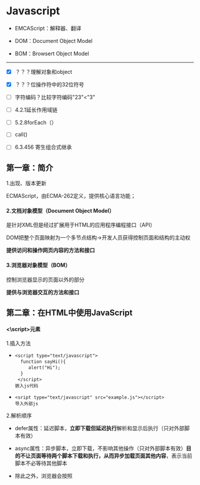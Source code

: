 # Javascript

- EMCAScript：解释器、翻译


- DOM：Document Object Model


- BOM：Browsert Object Model
----

- [x] ？？？理解对象和object


- [x] ？？？位操作符中的32位符号
- [ ] 字符编码？比较字符编码"23"<"3"
- [ ] 4.2.1延长作用域链
- [ ] 5.2.8forEach（）
- [ ] call()
- [ ] 6.3.456 寄生组合式继承

## 第一章：简介

1.出现、版本更新

ECMAScript，由ECMA-262定义，提供核心语言功能；

#### 2.文档对象模型（Document Object Model）
是针对XML但是经过扩展用于HTML的应用程序编程接口（API）

DOM把整个页面映射为一个多节点结构→开发人员获得控制页面和结构的主动权

**提供访问和操作网页内容的方法和接口**

#### 3.浏览器对象模型（BOM）
控制浏览器显示的页面以外的部分

**提供与浏览器交互的方法和接口**

## 第二章：在HTML中使用JavaScript

#### <\script>元素

1.插入方法

- ```
  <script type="text/javascript">
    function sayHi(){
       alert("Hi");
    }
   </script>
  嵌入js代码
  ```


- ```
  <sript type="text/javascript" src="example.js"></script>
  导入外部js
  ```

2.解析顺序

- defer属性：延迟脚本，**立即下载但延迟执行**解析和显示后执行（只对外部脚本有效）


- async属性：异步脚本，立即下载，不影响其他操作（只对外部脚本有效）**目的不让页面等待两个脚本下载和执行，从而异步加载页面其他内容**，表示当前脚本不必等待其他脚本
- 除此之外，浏览器会按照<script>*在页面的先后顺序依次解析*

3.标签的位置

多放在body元素中页面内容的后面

4.在XHTM中的用法

*CData*片段包含JavaScript代码，表示区域内不解析

```
<script>//<![CDATA[
    function{...}
        //]]>
</script>
//注释是为了不兼容XHTML的浏览器
```

## 第三章：基本概念

#### 1.语法

1.1区分大小写

1.2标识符：指变量、函数、属性的名字，或者函数的参数

- 第一个字母必须是一个字母、下划线_、或者一个$
- 其他字符除以上三者还可以是数字
- 惯例驼峰大小写格式、第一个字母小写，剩下每个单词首字母大写

1.3注释

//单行注释

/*多行

注释*/

1.4严格模式

在顶部添加代码“use strict”告诉引擎切换到严格模式

1.5语句    ①分号句尾②使用代码块{}

#### 2.关键字和保留字

不能作为标识符

#### 3.变量

3.1ECMAScript的变量是松散型的，就是可以用来保存任何类型的数据；换句话说，每个变量仅仅是一个用于保留值得占位符而已

3.2

var message；//未初始化变量，值为undefined

var message=“hi";//初始化变量，赋值

3.3**使用var操作符定义的变量将成为定义该变量作用域的局部变量，函数退出即销毁**

省略var，即为全局变量，不推荐使用

```
fuancion text{
    message="hi";//全局变量
}
text();//调用函数
alert(message);//hi
```

3.4可以使用一条语句定义多个变量

#### 4.数据类型

①五种基本数据类型（简单数据类型）

- Undefined→undefined

- Null→object

- Boolean→

- Number

- String

②一种复杂数据类型

- Object:一组无序的名值对组成

③不支持任何创建的自定义类型，所以值都是上述六种之一

##### 4.1 typeof操作符

**检测给定变量的数据类型**

###### 可能返回的字符串

- undefined

- boolean

- string

- numble

- object:这个值是对象（*?*）或者null

- function：函数


typeof是一个*操作符*而不是函数，所以可以alert（typeof(message));//string;圆括号可以用但是却不是必须的

function函数在ECMAScript中是**对象**，不是数据类型

通过typeof操作符来区分函数和其他对象

##### 4.2 Undefined类型

- 使用var声明变量但是未对其加以初始化，默认取得undefined值
- var message=undefned,使用undefined显示初始化变量（没必要）
- 未声明的变量，typeof操作符同样返回undefined值

##### 4.3 Null类型

①从逻辑角来看，null值表示一个*空对象指针*，这也是typeof操作符检测null值会**返回“object”**的原因.

②如果定义的变量准备在将来用来保存对象，那么最好初始化为null，而不是其他；

③实际上，undefined是派生自null值的，所以他们的相等性测试返回true；

④尽管二者有这样的关系，但是用法却完全不同。初始化undefined没必要，初始化null却是有必要的；这可以提现null作为空对象指针惯例，也进一步*区分*null和undefined。

##### 4.4 Bollean类型

- 只有两个字面值true和false；区分大小写，只有小写才是布尔值，不然只是标识符；
- 虽然字面值只有两个，但是ECMAScript中所有类型的值都有与这两个Boolean值等价的值

| 数据类型      | 转换为true的值           | 转换为false的值 |
| --------- | ------------------- | ---------- |
| Boolean   | true                | false      |
| String    | 任何非空字符串             | “”（空字符串）   |
| Number    | 任何非零数字值（包括无穷大)      | 0和NAN      |
| Object    | 任何对象                | null       |
| Undefined | n/a(not applicable) | undefined  |

##### 4.5 Numble类型：

表示整数和浮点数值

（一）数值字面量格式

①最基本的数据字面量格式：十进制整数

②八进制：第一位是0,然后八进制数字序列（0-7）

③十六进制：第一位是0x，然后（0-9及A-F）

如果字面值中的数值超出范围，则前导0被忽略，按照十进制解析

（二）浮点数值

由于浮点数值需要的内存空间是保存整数值得两倍，所以如果能转换为整数的数值将转换为整数保存

科学计数法e表示法

浮点数值的最高精度为17位，但是进行算数计数时精度远不如整数

例如0.1+0.2=0.300000000000004，舍入误差

因此*永远不要测试某个特定的浮点数值*

（三）数值范围

MAX_VALUE 属性是 JavaScript 中可表示的最大的数。它的近似值为 1.7976931348623157 x 10308

MIN_VALUE 属性是 JavaScript 中可表示的最小的数（接近 0 ，但不是负数）。它的近似值为 5 x 10-324

如果得到一个超出JavaScript数值范围的值，则被转换成Infinity

负数则被转换成-Infinity(负无穷)

**Infinity不能参与计算**

可以使用*isFinite（）函数*   确定数值是不是有穷的，如果是，返回true

```javascript
var result=Number.MAX_VALUE+1;

alert(isFinite(result));//false
```

在执行极小或者极大数值的计算时，要检测监控这些值

（四）NaN

Not a Numble非数值，是一个特殊的数值；这样ECMAScript就不会抛出错误，不会影响其他代码的执行；

- 任何涉及NaN的操作都会返回NaN；
- NaN与任何值都不相等，包括NaN本身；
- 0除以0返回NaN，整数除以NaN返回Infinity，负数除以0返回-Infinity

*isNaN（）函数*    确定参数是否“不是数值”，函数接受一个数值会尝试转换成数值，如果不能转换成数值，函数返回true

```javascript
alert(NaN == NaN);       //false
alert(isNaN(NaN));       //true
alert(isNaN(10));        //false – 10 is a number
alert(isNaN("10"));      //false – can be converted to number 10
alert(isNaN("blue"));    //true – cannot be converted to a number
alert(isNaN(true));      //false – can be converted to number 1
```

（五）数值转换

- Number（）：用于*任何数据*类型

  ```javascript
   var num1 = Number("Hello world!");  //NaN
   var num2 = Number("");              //0
   var num3 = Number("000011");        //11
   var num4 = Number(true);            //1
   var num5 = Number(null);            //0
   var num6 = Number(undefined);       //NaN
   var num7 = Number(0xA);             //10
  ```

- parseInt（）：专门用于把*字符串*转换成数值

  由于Number（）函数在转换字符串时比较复杂和不够合理，因此在处理整数时更常用parseInt（）函数；

  忽略前面的空格，找到第一个**非空格字符**

```javascript
  var num1 = parseInt("1234blue"); //1234
  var num2 = parseInt("");        //NaN
  var num3 = parseInt("0xA");     //10 - hexadecimal
  var num4 = parseInt(22.5);      //22 -小数点不是有效的                                     数字字符
  var num5 = parseInt("070");     //70 - decimal
  var num6 = parseInt("0xf");    //15 – hexadecimal
  var num7 = parseInt("blue123"); //NaN
```

ECMAScript3认为“070”是56（八进制），而ECMAScript5以后被认为是十进制，所以parseInt（）函数以不具备解析八进制的能力了

为解决这个问题，可以为函数提供第二个参数：转换时使用的基数

```javascript
 var num1 = parseInt("AF", 16);        //175
 var num2 = parseInt("AF");            //NaN
 如果指定了16作为基数，则可以不带"0x"
 var num3 = parseInt("10", 10);        //10 – parsed                                          as decimal
 var num4 = parseInt("10", 2);         //2 – parsed                                            as binary
```

不指定基数意味着让函数决定如何解析输入的字符，因此为了避免错误解析，我们建议**无论什么情况下都明确指定基数**

- parseFloat（）：专门用于把*字符串*转换成数值，有小数

*区别*：

①第一个小数点有效；

②始终会忽略前导的0；

③只解析十进制，十六进制始终被转换成0；

```
var num1 = parseFloat("1234blue");   //1234 - integer
var num2 = parseFloat("0xA");         //0
var num4 = parseFloat("22.34.5");     //22.34
var num5 = parseFloat("0908.5");      //908.5
var num6 = parseFloat("3.125e7");     //31250000
var num7 = parseFloat(1.000);        //1
```

#####4.6 String类型 

用于表示由0个或者多个16位Unicode字符组成的字符序列，及*字符串*。　　

【Unicode编码：一个英文等于两个字节，一个中文（含繁体）等于两个字节。16位指的是：字符串每个字符所占用的空间为16bits 比特(2 bytes字节)】

双引号和单引号的字符写法在ECMAScript中完全相同

（一）字符字面量

String数据类型包含一些特殊的字符字面量，也叫专业序列；

| 字面量   | 含义                                     |
| ----- | -------------------------------------- |
| \n    | 换行                                     |
| \t    | 制表                                     |
| \b    | 空格                                     |
| \r    | 回车                                     |
| \f    | 进纸                                     |
| \\    | 斜杠                                     |
| \'    | 单引号                                    |
| \"    | 双引号                                    |
| \xnn  | 以十六进制代码nn表示一个字符（n为0-F）。\x41表示“A”       |
| \unnn | 以十六进制代码nnnn表示一个字符（n为0-F）。\u03as表示希腊字符∑ |

```
alert(text.length);//获得字符串长度
其中\u03as六个字符长的转义序列表示一个字符
```

*alert（text.length）*

（二）字符串的特点

字符串时不可变的，一旦创建后想要改变某个变量保存的字符串，首先要销毁原来的字符串，然后再用另一个新值填充

```
var lang = "JAVA";
lang =lang+"Script";//过程在后台发生并拼接
```

（三）转换为字符串

- toString()函数

  返回相应值得字符串表现。但是null和undefined没有这个方法

  通过指定基数，改变输出的值num.toString(8)八进制。

- String()转型函数

  ①有toString（）方法则调用；②值为null则返回"null";

  ③值为undefined则返回"undefined"。



##### 4.7 Object类型

ECMAScript中的对象其实就是 **一组数据和功能的集合**。

ECMAScript中的对象是可变的键控集合（即一组数据和功能的集合）

对象可以通过执行new操作符后跟要创建的对象类型的名称来创建；

创建自定义对象，并为其添加属性和方法

```javascript
var o = new Object();
```
*关键要理解一个重要思想*

在ECMAScript中，Object类型是它所有实例的基础！

Object的每个实例都具有下列的属性和方法？？？？？？



ECMA-262中的对象和行为不一定适用于JavaScript中的其他对象。浏览器环境对象，比如BOM和DOM中的对象，都属于宿主对象。

#### 5.操作符

用于操作数据，包括算术操作符、位操作符、关系操作符、相等操作符。

##### 5.1 一元操作符

（一）递增很递减操作符

- 前置型

  执行前置型递减和递增操作时，变量的值都是在语句被求值之*前*改变的

  *先递减再进行计算*

  ```javascript
   var age = 29;
   var anotherAge = --age + 2;      
   alert(age);         //outputs 28
   alert(anotherAge);  //outputs 30
  ```


- 后置型

  被求值之*后*才执行

  即*先完成计算再递减*（**则计算时使用的值没有经过递减**）

```javascript
var num1 = 2;
        var num2 = 20;
        var num3 = --num1 + num2;    //equals 21
        var num4 = num1 + num2;      //equals 21
```

```javascript
 var num1 = 2;
        var num2 = 20;
        var num3 = num1-- + num2;    //equals 22
        var num4 = num1 + num2;      //equals 21
```

- 规则

```javascript
var s1 = "2";
    var s2 = "z";
    var b = false;
    var f = 1.1;
    var o = { 
        valueOf: function() {
            return -1;
        }
    };
     s1++;   //value becomes numeric 3
     s2++;   //value becomes NaN
     b++;    //value becomes numeric 1
     f--;    //value becomes 0.10000000000000009
     o--;    //value becomes numeric –2  

          
```
（二）一元加和减操作符

- 再对非数值应用一元加操作符时，该操作符会像Number（）转型函数一样对这个值进行转换；

- 一元减操作符：用于表示负数；与加操作符相同规则，然后加负号；

```javascript
   var s1 = "01";
          var s2 = "1.1";
          var s3 = "z";
          var b = false;
          var f = 1.1;
          var o = { 
              valueOf: function() {
                  return -1;
              }
          };
          
          s1 = -s1;   //value becomes numeric -1
          s2 = -s2;   //value becomes numeric -1.1
          s3 = -s3;   //value becomes NaN
          b = -b;     //value becomes numeric 0
          f = -f;     //change to –1.1
          o = -o;     //value becomes numeric 1
```

##### 5.2 位操作符

位于最基本的层次上，因此速度更快；

ECMAScript中所有数都以IEEE-754 64位存储→转换成32位→**执行操作**→转换成64位；整个过程就像只存在32位一样；

以二进制码存储；对于有符号的整数，32位中的前31位用于表示整数的值，第32位用于表示负号：**0→正数；1→负数；**

负数以二进制码存储的步骤①数值的绝对二进制编码②二进制反码③得到的二进制反码加1

但是ECMAScript输出时直接是负数绝对值的二进制编码前面加一个负号

转换过程中导致NaN和Infinity值应用位操作符时，都会被当成0来处理

| 操作符       | 表示方法 |         返回值          |
| :-------- | :--: | :------------------: |
| 按位非（NOT）  |  ~   | 返回数值的反码(本质：操作符负值减1)  |
| 按位与（AND）  |  &   |   相同位置上的两个数都是1时返回1   |
| 按位或（OR）   |  \|  | 有一位是1时返回1；两位都是0时返回0  |
| 按位异或（XOR） |  ^   |     *只*有一位是1返回1；     |
| 左移        |  <<  | 向左移动指定位数，以0填充，不影响符号位 |
| 有符号的右移    |  >>  |        不影响符号位        |
| 无符号的右移    | >>>  |      所有32位都向右移动      |

正数有无符号右移结果相等，而负数无符号右移会结果非常大。

##### 5.3 布尔操作符

可以应用于任何类型的操作数

| 操作符  | 表示方法 |        返回值         |
| ---- | :--: | :----------------: |
| 逻辑非  |  !   | 与Boolean（）转型函数结果相反 |
| 逻辑与  |  &&  |    同为true则为true    |
| 逻辑或  | \|\| |   一个为true则为true    |

- 逻辑非使用两个则会模拟Boolean（）转型函数；

- 逻辑与和逻辑或都属于短路操作，第一个函数能决定结果就不对第二个 求值；

- 逻辑非返回值都为true或者false

  逻辑与和逻辑或返回值不一定为布尔值；可以为

  ​     *对象、null、undefined、NaN*

##### 5.4 乘性操作符

操作符为非数值的情况下会自动进行Number()转型函数转为数值。

| 操作符  | 表示方法 |   返回值    |
| ---- | ---- | :------: |
| 乘法   | *    |    乘积    |
|      | /    | 第一个除以第二个 |
|      | %    |    余数    |

返回值可以是：Infinity、-Infinity、NaN、常规数值

undefined结果NaN

##### 5.5 加性操作符

- 加法
- 减法

*转换规则*：

①Infinity+-Infinity，结果Infinity

​                    -0+0，结果+0；-0-0，结果+0；

②如果一个是字符串，另一个不是字符串也要是字符串！

```javascript
var num1 = 5;
var num2 = 10;
var message = "The sum of 5 and 10 is " + num1 + num2;
alert(message);    //"The sum of 5 and 10 is 510"
```

**每个加法独立执行**

③操作符为非数值的情况下会自动进行Number()转型函数转为数值。

```javascript
 var result1 = 5 + 5;      //10
 var result2 = 5 + "5";    //"55"
 var result3 = NaN - 1;    //NaN
 var result4 = 5 - "" ;    //5.因为""被转换成0
 var result5 = 5 - null ;  //5.因为null被转换成0
 var result6 = 5 - "2" ;   //3,因为"2"被转换成2
```

##### 5.6关系操作符

| <    | >    | <=   | >=   |
| ---- | ---- | ---- | ---- |
| 小于   | 大于   | 小于等于 | 大于等于 |

操作符为非数值的情况下会自动进行数据转换或完成一些奇怪的操作

- 都是数值，则进行比较；

- 都是字符串，则比较对应的字符编码；*？？？*

- 一个是数值，则另一个转成数值；

- 一个是对象，则调用valueOf（）方法，进行比较，如果没有，则调用toString（）方法，得到的结果进行比较；

- 如果一个是布尔值，则转换成数值进行比较；

返回值为布尔值。

任何数值与NaN进行比较，结果都是false；

```javascript
var result1 = NaN < 3;//false
var result2 = NaN >= 3;//false
```

##### 5.7相等操作符

两组操作符

- 相等和不相等：先转换再比较

- 全等和不全等：仅比较不转换

（一）相等和不相等（==）和（!=）

比较前进行 *强制转换*

规则：

- 如果有一个是布尔值，则先转换成0或者1；

- 把字符串转换为数值；

- null和undefined是相等的；

- 比较相等性之前不能把null和undefined转换为其他值；

- 如果有一个值是NaN,则相等操作符返回false，不相等操作符返回true；即使两个操作符都是NaN，相等操作符也返回false，因为NaN不等于NaN；

- 如果两个操作符都是对象，则比较是不是同一个对象。

```javascript
var num1 = "123" ;
var num2 = "你好" ;
alert( num1 == 123) ;       //true
alert( num2 = num1 + 2) ;   //"1232"   虽然把字符串转换成数值计算，但是没有真正改变字符串类型，依然是字符串；
```
（二）全等和不全等

区别：**不转换**

===全等：两个操作符未经转换就相等返回true；

!==不全等：两个操作符未经转换就不相等；

```
var result1 = ("55" == 55);    //true – equal because of conversion
var result2 = ("55" === 55);   //false – not equal because different data types
```

**null == undefined会返回true ，因为他们是类似的值；但null === undefined 返回false，因为它们是不同类型的值**

#####5.8 条件操作符

```
var max = (num1 > num2)?num1:num2
```

问号前的结果返回为true，则将第一个num1赋值给max→max中将保存一个最大的值；

条件？语句1：语句2

if...else...的简写

##### 5.9 赋值操作符

等于号(=)表示，就是把右侧的值赋值给左侧的变量；

如果在等号前面加上算数操作符（以及个别其他操作符），就可以完成复合操作符；

```javascript
var num = 10;
num = num + 10;
```

第二行用一个复合操作符代替：（理解为在原值上加的数是10）

```javascript
var num = 10;
num + = 10;
```

简化赋值操作，并不会带来性能上的提升

##### 5.10 逗号操作符

在一条语句中执行多个操作

- 声明多个变量

```
  var num1=1,num2=2,num3=3;
```

- 用于赋值，不常见

```
  var num = (5,6,2,0);//num的值为0
```

#### 6.语句

ECMA-262规定了一组语句（流控制语句），从本质看，语句定义了ECMAScript中的主要语法，语句通常使用一个或者多个关键词来完成任务。

##### 6.1 if语句

if(condition)statament1 else statement2

##### 6.2 do-while语句

后测试循环语句：循环体内的代码至少被执行一次

```
do{
statement
}while(expression)；
```

##### 6.3 while语句

前测试循环语句

```
var i=0;
while(i<10){
            i+=2;
}
```

##### 6.4 for语句

前测试循环语句

```
var num = 10; 
        for (var i=1; i < num; i++) {   
        alert(i); 
```

使用while循环做不到的，使用for循环同样做不到

for循环只是把循环有关的代码集中在一个位置

在循环内部定义的变量，在外部也可以访问到

```
for（；；）{           //将初始化表达式、控制表达式、循环后表达式都省略，则无限循环
dosomething
}
```

##### 6.5 for-in语句？？？

精准的迭代语句，用来枚举对象的属性

```javascript
 for (var propName in window) {
             document.write(propName);
             document.write("<br />");
        }
```

##### 6.6 label语句？？？？

在代码中添加标签，以便将来使用

```
label：statement
```

##### 6.7 break和continue语句

在循环中精确地控制代码的执行

```javascript
var num = 0;      
        for (var i=1; i < 10; i++) {
            if (i % 5 == 0) {
                break;
            }
            num++;
        }
        alert(num);    //4
```

变量num从0开始，用于记录循环的次数

i=5时，循环执行了4次，break语句会立即退出循环，在num自增之前就退出，所以num=4；

```javascript
var num = 0;    
        outermost:
        for (var i=0; i < 10; i++) {
             for (var j=0; j < 10; j++) {
                if (i == 5 && j == 5) {
                    break outermost;
                }
                num++;
            }
        }   
        alert(num);    //55
```

break语句退出内部循环，也退出外部循环

**break和continue语句都可以与label语句联合使用，从而返回代码中特定的位置；多发生在循环嵌套的情况下；**

outermost标签标示外部的for循环；要返回到的标签

```javascript
var num = 0;    
        outermost:
        for (var i=0; i < 10; i++) {
             for (var j=0; j < 10; j++) {
                if (i == 5 && j == 5) {
                    continue outermost;
                }
                num++;
            }
        }   
        alert(num);    //95
```

continue语句退出内部循环，执行外部循环

##### 6.8 with语句//大型应用程序，不建议使用

将代码的作用域设置到一个特定对象中

目的：简化多次编写同一个对象的工作

```javascript
with(location){
            var qs = search.substring(1);
            var hostName = hostname;    
            var url = href;
        }
```

相当于

```javascript
var qs = location.search.substring(1);
var hostName = location.hostname;    
var url =location. href;
```

使用with语句关联了location对象

##### 6.9 switch语句 

流控制语句

switch语句中的每一种情形case的含义：如果表达式等于这个值value，则执行后面的语句statement；

break语句会导致代码执行流跳出switch语句，避免同时执行多个case;

如果要省略break，表示，混合几种情形，最好添加注释

```javascript
 var i = 25;   
        switch (i) {
            case 25: 
                /* falls through */
            case 35: 
                alert("25 or 35");
                break;
            case 45: 
                alert("45");
                break;
            default: 
                alert("Other");
        }
```

case的值不一定是常量，可以是变量，甚至是表达式

#### 7.函数

```javascript
function functionName（arg0,arg1.arg2,.......argN){
      statements
}
```

```javascript
function sayHi(name, message) {
       alert("Hello " + name + ", " + message);
 }
sayHi("Nicholas", "how are you today?");
```

- 声明函数


- 调用函数
- 圆括号内是参数，多个之间用逗号隔开

**reture语句实现返回值;**

```javascript
function diff(num1, num2) {
            if (num1 < num2) {
                return num2 - num1;
            } else {
                return num1 - num2;
            }
        }
        var result = diff(7, 10);
        alert(result);
```

执行完return语句后会立即停止并退出，return后的任何代码永远不会被执行；

当return不带有任何返回值时，函数停止执行后将返回undefined；一般用在需要提前停止函数执行而又不需要返回值的情况下。

**要么让函数始终都有返回值，要么永远不要返回值，以免给调试代码带来不便**

##### 7.1 理解参数

ECMAScript中的参数在内部是用一个数组来表示的；

这个数组可以不包含元素，也可以包含多个元素

- 命名的参数不是必须的
- 在函数体内可以通过*arguments对象*来访问这个参数，从而获得传递给函数的每一个参数；arguments[0]→第一个元素，arguments[1]→第二个元素；
- length属性确定传递进来多少个参数


```javascript
function doAdd() {
            if(arguments.length == 1) {
                alert(arguments[0] + 10);
            } else if (arguments.length == 2) {
                alert(arguments[0] + arguments[1]);
            }
        }
        
        doAdd(10);        //20
        doAdd(30, 20);    //50
```

##### 7.2 没有重载

两个名字相同的函数，后定义的函数覆盖新定义的函数

##第四章：变量、作用域和内存问题

ECMAScript变量可能包含两种不同数据类型的值：基本类型值和引用类型值

- 基本类型值:源自五种基本数据类型
  保存在变量中的实际的值
- 引用类型值
  保存在内存中的对象
  可以为其添加、改变、删除属性和方法
- 复制变量值：复制后是独立的还是引用了同一个对象
- 传递参数
- *二者的不同*

##### 检测类型

typeof：基本数据类型还是object对象

instanceof操作符:什么类型的对象！！！

alert（person instanceof Object）；//变量person是Object吗？

##### 执行环境和作用域

```javascript
var color = "blue"; 
function changeColor(){
    var anotherColor = "red";     
    function swapColors(){
        var tempColor = color;
        var tempColor = anotherColor;
        color = anotherColor;
        alert("Color is now " + tempColor);    //color, anotherColor, and tempColor可以访问到
    }
alert("Color is now " +color);
    //color and anotherColor可以访问到，tempColor不可以
    swapColors();
} alert("123"); changeColor();
//这里只能访问color
//顺序123→blue→red
```

![作用域链](context.png)

*内部环境可以通过作用域链访问所有的外部环境，但是外部环境不能方位内部环境中的任何变量和函数*

##### 延长作用域链

？？？？？

- try-catch语句的catch

- with语句

#####没有块级作用域
- if语句中的声明变量会将变量添加到当前的执行环境中，而不是if语句后销毁
- for语句创建的变量也是依旧存在在循环外部的执行环境中
- 使用var声明的变量自动被添加到最接近的环境中。函数内部：函数的局部环境；with语句：函数环境；没有var声明：全局环境
- 向上逐级查询给定名字匹配的标识符
#####垃圾收集机制
- 找出那些不再使用的变量，然后释放其占用的内存
- 时间间隔
- 标记清除：加上标记然后回收
- 性能问题：确保占用最少的内存让页面获得最好的性能
- 为执行中的代码只保存必要的数据
  *解除引用*:一旦数据不再有用，将其值设置为null来释放引用
##第五章：引用类型

引用类型是一种数据结构，用于将数据和功能组织在一起
有时也被称为对象定义，因为它们描述的视一类对象所具有的属性和方法

#### 5.1 object类型

创建：

- 使用new操作符后跟Object构造函数

  ```javascript
  var person = new Object();
          person.name = "Nicholas";
          person.age = 29;
  ```

- 对象字面量语法*倾向*

  ```javascript
  var person = {
              name : "Nicholas",
              age : 29
          };
  ```

**用逗号来分隔不同的属性；最后一个属性后不加逗号！**

访问属性：

- 点表示法：推荐

- 方括号表示法：用变量来访问属性

  ```javascript
  var propertyName=“name”；
  alert(person[propertyName]);
  ```

#### 5.2 Array类型

##### 创建数组：

- 使用Array构造函数

  var colors=new Array（）；

  var colors=new Array（20）；----创建包含20项的数组

  var colors=Array（"red","green","black"）；----可以省略new

- 数组字面量法

  var colors=["red","green","black"]----创建包含三个字符串的数组

  var colors=[]----创建空数组

  *注意*：最后一项不加逗号

##### 读取和设置数组：

- 使用方括号并提供基于0 的索引值

  var colors=["red","green","black"]；

  alert(colors[0]);----显示第一项

  colors[2]="black";----修改第三项

  colors[3]="brown";----新增第四项

- 数组的length属性可以获得数组的项数，**并且从末尾移除或者添加新项；**

  var colors=["red","green","black"]；

  alert(colors.length);------3

  colors.length=2;--------数组由三项变为两项，"black"被移除

  alert(colors.[2]);-----------undefined

  *添加新项*

```javascript
var colors = ["red", "blue", "green"];    //creates an array with three strings
colors[colors.length] = "black";          //add a color
colors[colors.length] = "brown";          //add another color
现在的数组alert(colors)；
结果为red,blue,green,black,brown
```
**明白这个关系** ：索引和length

由于数组最后一项的索引始终是length-1，因此下一项的位置就是length。

color[99]="black";在位置99添加颜色

alert(colors.length);//100

中间的将返回undefined

##### 1.检测数组

确定对象是不是数组

- *instanceof*操作符-----------一个网页或者一个全局作用域而言

- *Array.isArray()*方法---------------不管在哪个全局执行环境中创建

  在部分未支持的浏览器中使用参考 22章

```javascript
if(value instanceof Array){
//对数组执行某些操作
}
if(Array.isArray(value){
//对数组执行某些操作
}
```

##### 2.转换方法

- *toLocaleString()*

- *toString()*-----------返回字符串

- *valueOf()*-----------返回还是数组
```javascript
var colors = ["red", "blue", "green"];    //create
alert(colors.toString());    //red,blue,gree
alert(colors.valueOf());     //red,blue,gree
alert(colors);               //red,blue,green
```
alert要接受字符串参数，会自动在后台调用 toString（）方法

以上三项默认以逗号分隔,

- *join()方法*

```javascript
var colors = ["red", "green", "blue"];
alert(colors.join(","));      //red,green,blue
alert(colors.join("||"));     //red||green||blue
```

##### 3.栈方法

让数组的行为类似其他数据结构的方法；可以限制插入和删除项的数据结构；LIFO**后进先出**

- *push()和pop()*方法:推入添加/末尾移除并返回移除项的值

```javascript
var colors = new Array();                      //create an array
var count = colors.push("red", "green");    //推入一项
 alert(count);  //2    
 count = colors.push("black"); //推入另一项
 alert(count);  //3      
var item = colors.pop();        //取得最后一项
 alert(colors.length);  //2
```

##### 4.队列方法

访问规则：FIFO**先进先出**

- *push()和shift()*方法:推入添加/第一项移除并返回

```javascript
var colors = new Array();           //create an array
var count = colors.push("red", "green"); //推入两项
alert(count);  //2
count = colors.push("black");  //推入另一项； //3
var item = colors.shift();   //取得第一项
alert(item);   //"red"
alert(colors.length);  //2
```

数组中各项顺序为：black、*red、green*

##### 5.重排序方法

- *reverse（）*-------反转数组顺序
- *sort（）*--------升序（根据字符串的结果，结果"10"位于"5"的前面）

**那怎么实现排序呢？**

sort()方法接收一个*比较函数*来作为*参数*，sort()本身对于返回值1，-1，0做出相应的动作让两数字调换位置；

下例是**sort()得到的参数为正数时才交换两个值的顺序，否则不交换**。

```javascript
 function compare(value1, value2) {
            if (value1 < value2) {
                return -1;
            } else if (value1 > value2) {
                return 1;
            } else {
                return 0;
            }
        }
        var values = [0, 1, 5, 10, 15];
        values.sort(compare);
        alert(values);    //0,1,5,10,15
```

以上例子实现了升序，要实现降序则交换return的-1和1即可

*compare()比较函数适用于大多数数据类型*；

对于数据类型或者valueof()方法会返回数值类型的，也可以用减法比较函数

```javascript
function compare(value1, value2) {
            if (value2 - value1) 
              }          
```

```javascript
var arr=[12,23,45,123,46];
arr.sort(function(num1,num2){
	return num1-num2
});
alert(arr);
```

##### 6.操作方法

- *concat()*:基于当前数组中的所有项创建一个新数组

  - 没有传递参数，则复制并返回副本
  - 传递的视一个或多个数组，则添加到结果数组中
  - 如果不是数组，就简单加到结果数组的末尾

- *slice()*：基于当前数组中的一个或多个项创建一个新数组

  参数：返回项的起始位置和结束位置——不包含结束位置的项
```javascript
var colors = ["red", "green", "blue", "yellow", "purple"];
          var colors2 = colors.slice(1);
          var colors3 = colors.slice(1,4);
          alert(colors2);   //green,blue,yellow,purple
          alert(colors3);   //green,blue,yellow
```

- *splice()*：像数组中部插入项
  - 删除：要删除第一项的位置、要删除的项数
  - 插入：起始位置、0、要插入的项数
  - 替换：起始位置、要删除的项数、要插入的项数

```javascript
var colors = ["red", "green", "blue"];
var removed = colors.splice(0,1); //删除第一项
        alert(colors);     //green,blue
        alert(removed);    //red - one item array   
        removed = colors.splice(1, 0, "yellow", "orange");  //从位置1插入两项
        alert(colors);     //green,yellow,orange,blue
        alert(removed);    //empty array

        removed = colors.splice(1, 1, "red", "purple");    //插入两项，替换一项，从位置1
        alert(colors);     //green,red,purple,orange,blue
        alert(removed);    //yellow -返回的数组只包含一项
```

*返回值为数组* 包含从原始数组中删除的项！！！如果没有项则返回空数组

- 三种方法总结

  - 相同点：三种方法都将返回一个数组

  - 不同点：

    contac()、slice()方法不影响原始数组，将返回新的根据方法创建的数组

    splice()方法将在原始数组上增减，返回的为改变的项，原始数组也成为了新的改变后的数组

##### 7.位置方法

- *indexOf()* ：从开头（位置0）向后查找

- *lastindexOf()*：从末尾开始向前查找

  参数：要查找的项和表示查找起点位置的索引（可选）

  返回值：查找项在数组的**位置**,没有找到返回-1

```javascript
var numbers = [1,2,3,4,5,4,3,2,1];
        
        alert(numbers.indexOf(4));        //3
        alert(numbers.lastIndexOf(4));    //5
        
        alert(numbers.indexOf(4, 4));     //5
        alert(numbers.lastIndexOf(4, 4)); //3       

        var person = { name: "Nicholas" };
        var people = [{ name: "Nicholas" }];
        var morePeople = [person];
        
        alert(people.indexOf(person));     //-1
        alert(morePeople.indexOf(person)); //0
```

##### 8.迭代方法
每个方法接收两个参数：要在每一项上运行的*函数*（接收3个参数：数组项的值，该项在数组中的位置，数组对象本身）和（可选的）*运行该函数的作用域对象*——影响this的值

5个迭代方法:
*every()*对数组中的每一项运行给定函数，如果该函数对每一项都返回true，则返回true ;
*some()*对数组中的每一项运行给定函数，如果该函数对任一项返回true，则返回true;

*filter()*对数组中的每一项运行给定函数，返回该函数会返回true的项组成的数组 ;
*forEach()*对数组中的每一项运行给定函数，这个方法没有返回值 ;
*map()*对数组中的每一项运行给定函数，返回每次函数调用的结果组成的数组 ;

**以上方法都不会修改数组中的包含值**

```javascript
var numbers = [1,2,3,4,5,4,3,2,1];        
var filterResult = numbers.filter(function(item, index, array){
      return (item > 2);
        });
alert(filterResult);   //[3,4,5,4,3]
```

——————filter()适合查询符合某些条件的所有数组项

```javascript
var numbers = [1,2,3,4,5,4,3,2,1];
var mapResult = numbers.map(function(item, index, array){
            return item * 2;
        });
 alert(mapResult);   //[2,4,6,8,10,8,6,4,2]
```

——————map()适合创建包含的项与另一个数组一一对应的数组

```javascript
var numbers = [1,2,3,4,5,4,3,2,1];
number.forEach(function(item,index,array){
  //执行某些操作
})
```

——————forEach()???对数组的每一项运行传入的函数，本质上与使用for循环迭代数组一样。没有返回值

##### 9. 并归方法

*reduce()方法* 和 *reduceRight()归并方法*
两个方法都会迭代数组的所有项并构建一个最终返回的值
reduce()归并方法 接受两个参数：
传入的函数和作为归并基础的初始值(可选）
要传入的函数接收四个函数，前一个值，当前值，索引项，数组对象

```javascript
var sum = arr.reduce(function(prev,cur,index,array){
          return prev + cur;
});
alert(sum);
//reduceRight()归并方法 和reduce()方法本质一样，区别就在于是从后向前开始边里
var sum2
=arr.reduceRight(function(pre,cur,index,array){
         return pre + cur;
});
alert(sum2);
```
#### 5.3 Date类型

##### 创建：

var now = new Date();

①不传递参数：自动获取当前日期和时间

②传入参数：表示该日期时间的毫米数

为了简化计算过程，有两种方法

- Date.parse()

  没有规定日期格式

```javascript
var now = new Date();
          alert(now);    
 var someDate = new Date(Date.parse("May 25, 2004"));
          alert(someDate);//Tue May 25 2004 00:00:00 GMT+0800 (中国标准时间)
var someDate = new Date("May 25, 2004");//与上等价代码
```

- Date.UTC()

  年份、*基于0*的月份。。。。。

```javascript
 //January 1, 2000 at midnight
var y2k = new Date(Date.UTC(2000, 0));
        alert(y2k.toUTCString());
//May 5, 2005 at 5:55:55 PM GMT
var allFives = new Date(Date.UTC(2005, 4, 5, 17, 55, 55));
        alert(allFives.toUTCString());
var allFives = new Date(2005, 4, 5, 17, 55, 55);//省略后则是基于本地时间而非GMT来创建
```

Date.now()方法：调用这个方法时的日期和时间的毫秒数，可用来分析代码工作

```javascript
var start=Date.now()
//do something
var stop=Date.now();
var result=stop-start;
```

##### 继承

重写方法

toLocaleString(),toString(),在不同浏览器返回格式大相径庭，一般仅用来调试代码

valueOf()不返回字符串，返回毫秒数，可用来比较日期值

```javascript
var date1 = new Date(2007, 0, 1);       
var date2 = new Date(2007, 1, 1);     
       
        alert(date1 < date2);  //true
        alert(date1 > date2);  //false
```

##### 日期格式化

toDateString(),toTimeString(),

toLocalDateString(),toLocalTimeString(),

toUTCString()

##### *日期/事件组件方法*

| 方法                                       | 描述                                |
| ---------------------------------------- | --------------------------------- |
| [Date()](http://www.w3school.com.cn/jsref/jsref_Date.asp) | 返回当日的日期和时间。                       |
| [getDate()](http://www.w3school.com.cn/jsref/jsref_getDate.asp) | 从 Date 对象返回一个月中的某一天 (1 ~ 31)。     |
| [getDay()](http://www.w3school.com.cn/jsref/jsref_getDay.asp) | 从 Date 对象返回一周中的某一天 (0 ~ 6)。       |
| [getMonth()](http://www.w3school.com.cn/jsref/jsref_getMonth.asp) | 从 Date 对象返回月份 (0 ~ 11)。           |
| [getFullYear()](http://www.w3school.com.cn/jsref/jsref_getFullYear.asp) | 从 Date 对象以四位数字返回年份。               |
| [getYear()](http://www.w3school.com.cn/jsref/jsref_getYear.asp) | 请使用 getFullYear() 方法代替。           |
| [getHours()](http://www.w3school.com.cn/jsref/jsref_getHours.asp) | 返回 Date 对象的小时 (0 ~ 23)。           |
| [getMinutes()](http://www.w3school.com.cn/jsref/jsref_getMinutes.asp) | 返回 Date 对象的分钟 (0 ~ 59)。           |
| [getSeconds()](http://www.w3school.com.cn/jsref/jsref_getSeconds.asp) | 返回 Date 对象的秒数 (0 ~ 59)。           |
| [getMilliseconds()](http://www.w3school.com.cn/jsref/jsref_getMilliseconds.asp) | 返回 Date 对象的毫秒(0 ~ 999)。           |
| [getTime()](http://www.w3school.com.cn/jsref/jsref_getTime.asp) | 返回 1970 年 1 月 1 日至今的毫秒数。          |
| [getTimezoneOffset()](http://www.w3school.com.cn/jsref/jsref_getTimezoneOffset.asp) | 返回本地时间与格林威治标准时间 (GMT) 的分钟差。       |
| [getUTCDate()](http://www.w3school.com.cn/jsref/jsref_getUTCDate.asp) | 根据世界时从 Date 对象返回月中的一天 (1 ~ 31)。   |
| [getUTCDay()](http://www.w3school.com.cn/jsref/jsref_getUTCDay.asp) | 根据世界时从 Date 对象返回周中的一天 (0 ~ 6)。    |
| [getUTCMonth()](http://www.w3school.com.cn/jsref/jsref_getUTCMonth.asp) | 根据世界时从 Date 对象返回月份 (0 ~ 11)。      |
| [getUTCFullYear()](http://www.w3school.com.cn/jsref/jsref_getUTCFullYear.asp) | 根据世界时从 Date 对象返回四位数的年份。           |
| [getUTCHours()](http://www.w3school.com.cn/jsref/jsref_getUTCHours.asp) | 根据世界时返回 Date 对象的小时 (0 ~ 23)。      |
| [getUTCMinutes()](http://www.w3school.com.cn/jsref/jsref_getUTCMinutes.asp) | 根据世界时返回 Date 对象的分钟 (0 ~ 59)。      |
| [getUTCSeconds()](http://www.w3school.com.cn/jsref/jsref_getUTCSeconds.asp) | 根据世界时返回 Date 对象的秒钟 (0 ~ 59)。      |
| [getUTCMilliseconds()](http://www.w3school.com.cn/jsref/jsref_getUTCMilliseconds.asp) | 根据世界时返回 Date 对象的毫秒(0 ~ 999)。      |
| [parse()](http://www.w3school.com.cn/jsref/jsref_parse.asp) | 返回1970年1月1日午夜到指定日期（字符串）的毫秒数。      |
| [setDate()](http://www.w3school.com.cn/jsref/jsref_setDate.asp) | 设置 Date 对象中月的某一天 (1 ~ 31)。        |
| [setMonth()](http://www.w3school.com.cn/jsref/jsref_setMonth.asp) | 设置 Date 对象中月份 (0 ~ 11)。           |
| [setFullYear()](http://www.w3school.com.cn/jsref/jsref_setFullYear.asp) | 设置 Date 对象中的年份（四位数字）。             |
| [setYear()](http://www.w3school.com.cn/jsref/jsref_setYear.asp) | 请使用 setFullYear() 方法代替。           |
| [setHours()](http://www.w3school.com.cn/jsref/jsref_setHours.asp) | 设置 Date 对象中的小时 (0 ~ 23)。          |
| [setMinutes()](http://www.w3school.com.cn/jsref/jsref_setMinutes.asp) | 设置 Date 对象中的分钟 (0 ~ 59)。          |
| [setSeconds()](http://www.w3school.com.cn/jsref/jsref_setSeconds.asp) | 设置 Date 对象中的秒钟 (0 ~ 59)。          |
| [setMilliseconds()](http://www.w3school.com.cn/jsref/jsref_setMilliseconds.asp) | 设置 Date 对象中的毫秒 (0 ~ 999)。         |
| [setTime()](http://www.w3school.com.cn/jsref/jsref_setTime.asp) | 以毫秒设置 Date 对象。                    |
| [setUTCDate()](http://www.w3school.com.cn/jsref/jsref_setUTCDate.asp) | 根据世界时设置 Date 对象中月份的一天 (1 ~ 31)。   |
| [setUTCMonth()](http://www.w3school.com.cn/jsref/jsref_setUTCMonth.asp) | 根据世界时设置 Date 对象中的月份 (0 ~ 11)。     |
| [setUTCFullYear()](http://www.w3school.com.cn/jsref/jsref_setUTCFullYear.asp) | 根据世界时设置 Date 对象中的年份（四位数字）。        |
| [setUTCHours()](http://www.w3school.com.cn/jsref/jsref_setutchours.asp) | 根据世界时设置 Date 对象中的小时 (0 ~ 23)。     |
| [setUTCMinutes()](http://www.w3school.com.cn/jsref/jsref_setUTCMinutes.asp) | 根据世界时设置 Date 对象中的分钟 (0 ~ 59)。     |
| [setUTCSeconds()](http://www.w3school.com.cn/jsref/jsref_setUTCSeconds.asp) | 根据世界时设置 Date 对象中的秒钟 (0 ~ 59)。     |
| [setUTCMilliseconds()](http://www.w3school.com.cn/jsref/jsref_setUTCMilliseconds.asp) | 根据世界时设置 Date 对象中的毫秒 (0 ~ 999)。    |
| [toSource()](http://www.w3school.com.cn/jsref/jsref_tosource_boolean.asp) | 返回该对象的源代码。                        |
| [toString()](http://www.w3school.com.cn/jsref/jsref_toString_date.asp) | 把 Date 对象转换为字符串。                  |
| [toTimeString()](http://www.w3school.com.cn/jsref/jsref_toTimeString.asp) | 把 Date 对象的时间部分转换为字符串。             |
| [toDateString()](http://www.w3school.com.cn/jsref/jsref_toDateString.asp) | 把 Date 对象的日期部分转换为字符串。             |
| [toGMTString()](http://www.w3school.com.cn/jsref/jsref_toGMTString.asp) | 请使用 toUTCString() 方法代替。           |
| [toUTCString()](http://www.w3school.com.cn/jsref/jsref_toUTCString.asp) | 根据世界时，把 Date 对象转换为字符串。            |
| [toLocaleString()](http://www.w3school.com.cn/jsref/jsref_toLocaleString.asp) | 根据本地时间格式，把 Date 对象转换为字符串。         |
| [toLocaleTimeString()](http://www.w3school.com.cn/jsref/jsref_toLocaleTimeString.asp) | 根据本地时间格式，把 Date 对象的时间部分转换为字符串。    |
| [toLocaleDateString()](http://www.w3school.com.cn/jsref/jsref_toLocaleDateString.asp) | 根据本地时间格式，把 Date 对象的日期部分转换为字符串。    |
| [UTC()](http://www.w3school.com.cn/jsref/jsref_utc.asp) | 根据世界时返回 1970 年 1 月 1 日 到指定日期的毫秒数。 |
| [valueOf()](http://www.w3school.com.cn/jsref/jsref_valueOf_date.asp) | 返回 Date 对象的原始值。                   |

##### 5.4 RegExp类型

通过此类型来支持正则表达式

var expression = /pattern/flags；

pattern：任何简单或复杂的正则表达式

flags：匹配模式g,i,m

#### 5.5 function类型

定义函数

```javascript
函数声明
function sum(num1,num2){
return num1+num2;
};
函数表达式
var sum=function(num1,num2){
return num1+num2;
};
```

函数名实际上是一个指向函数对象的指针

```
...
var anotherSum=sum;
```

使用不带圆括号的函数名是访问函数指针，而非调用函数；

anotherSum和sum指向同一个函数

##### 1.没有重载（深入理解）

两个同名函数，后面的函数覆盖前面的函数

 ##### 2.函数声明与函数表达式

上面定义函数的两种方法*区别：*

解析器会率先读取函数声明，即使在调用他的函数后面，JS引擎也能把函数声明提升到顶部，可以访问；

而函数表达式则必须执行到他所在的代码才会被执行，如果放在调用之后会发生错误；

##### 3.作为值得函数

因为函数名本身就是变量，所以函数也可以作为值来使用，

```javascript
function callSomeFunction(someFunction,someArgument){
return someFunction(someArgument);
}
```

两个参数，一个是函数，一个是传递给函数的值

从一个函数中返回另一个函数，**可以根据某个对象属性对数组进行排序**

比如把比较函数传入到sort（）方法

```javascript
var data = [{name: "Zachary", age: 28}, {name: "Nicholas", age: 29}];
           data.sort(createComparisonFunction("name"));
 alert(data[0].name);  //Nicholas
```

##### 4.函数内部属性

两个特殊的对象：*arguments*和*this*

*arguments：*类数组对象，包含传入函数中的所有参数。
arguments对象的*callee属性*，是一个指针，指向**函数**
arguments.callee：拥有这个arguments对象的函数。

```javascript
 function factorial(num){
            if (num <= 1) {
                return 1;
            } else {
                return num * arguments.callee(num-1)
            }
        }
```

阶乘函数，递归算法，arguments.callee是代替factorial函数的，以解除了函数执行时与函数名的耦合！！！

无论函数使用什么名字，这个函数都好使~~~

*this：* 引用的函数是函数据以执行的环境对象——或者说也可以说是this值（当在网页的全局作用域中调用函数时，this对象引用的就是window）

//本质     this：当前的方法，属于谁(函数其那面有new除外）

一个函数对象属性*caller* :这个属性保存着调用当前函数的函数的引用，如果实在全局作用域中调用函数时，他的值为null。

```javascript
function inner(){
alert(arguments.callee.caller);
};//调用inner（）函数的函数
```

##### 5.函数属性和方法

函数是对象，所以函数也有属性和方法

每个函数都包含两个方法属性：

*length* :函数希望接收的<u>命名参数</u>的个数

*prototype* ：耐人寻味。。。。。

每个函数都包含两个方法：

*apply()*:接收两个参数，一个是其中运行函数的作用域，一个是参数数组

*call()*:同上，不同，传递的参数必须逐一列举

**用途** ：扩充函数赖以运行的作用域

```javascript
window.color = "red";
        var o = { color: "blue" };
        
        function sayColor(){
            alert(this.color);
        }
        
        sayColor();            //red
        
        sayColor.call(this);   //red
        sayColor.call(window); //red
        sayColor.call(o);      //blue
```

*bind* 方法：创建一个函数实例

##### 5.6 基本包装类型

Boolean、Number、String引用类型

##### 6.1 Boolean类型

重写valueOf()、toString()、toLocalString()方法
建议不用Boolean对象

##### 6.2Number类型

同上重写方法

数值格式化方法

```javascript
var numberObject = new Number(10);
var numberValue = 99;
alert(numberObject.toString());       //"10"
alert(numberObject.toFixed(2));

 numberObject = new Number(99);
        alert(numberObject.toPrecision(1));    //"1e+2"
        alert(numberObject.toPrecision(2));    //"99"
        alert(numberObject.toPrecision(3));    //"99.0"
```

toFixed():指定小数位数

toExponential()：返回指数表示法

toPrecision():看情况调用以上哪种方法

##### 6.3 String类型

```javascript
var stringObject = new String("hello world");
```

1、字符方法

访问字符串中特定的字符

charAt()和charCodeAt()

2、字符串操作方法

返回拼接的字符串

concat()拼接字符串，但是多用加号操作符就可以

返回被操作字符串的子字符串

slice()：两个参数（开始位置，结束位置（不包含））

substr()：两个参数（开始位置，返回字符个数）

substring()：两个参数（开始位置，结束位置（不包含））

3、字符串位置方法

indexOf():两个参数（开始位置，从哪开始）开头向后

lastindexOf()：两个参数（开始位置，从哪开始）末尾向前

```javascript
  var stringValue = "hello world";
        alert(stringValue.indexOf("o"));         //4
        alert(stringValue.lastIndexOf("o"));     //7
        alert(stringValue.indexOf("o", 6));         //7
        alert(stringValue.lastIndexOf("o", 6));     //4   
```

4、trim()方法

创建一个字符串副本，删除前置和后缀的所有空格，然后返回

5、字符串大小写转换方法

toLowerCase()/toLocalLowerCase()

toUpperCase()/toLocalUpperCase()

6、字符串的模式匹配方法

*看不懂*

7、localeCompare()方法

比较两个字符串，并返回下列值中的一个

8、fromCharCode()方法

接受字符编码，转换成字符串

9、HTML方法

尽量不使用

#### 5.7 单体内置对象

内置对象：由ECMAScript实现提供的、不依赖于宿主环境的对象，这些对象在ECMAScript程序执行前就已经存在了

##### 7.1 Global对象

*eval()方法*像一个完整的ECMAScript解析器，接受一个蚕食，即要执行的ECMAScript字符串

##### 7.2 Math对象

min()和max()方法

舍入方法

- Math.ceil()向上舍入整数

- Math.floor()向下舍入整数

- Math.round()标准舍入整数

random()方法：0-1的随机数

```javascript
var num = Math.floor(Math.random() * 10 + 1);
alert(num);    //a number between 1 and 10
```

selectFrom()：两个参数（应该返回的最小值和最大值）

```javascript
function selectFrom(lowerValue, upperValue) {
   var choices = upperValue - lowerValue + 1;
   return Math.floor(Math.random() * choices + lowerValue);
}      
    var num = selectFrom(2, 10);
    alert(num);   //number between 2 and 10 (inclusive)

     var colors = ["red", "green", "blue", "yellow", "black", "purple", "brown"];
     var color = colors[selectFrom(0, colors.length-1)];
     alert(color);  //any of the strings in the array  
```
## 第六章：面向对象的程序设计

面向对象OO
#### 1.理解对象

```javascript
       var person = new Object();
        person.name = "Nicholas";
        person.age = 29;
        person.job = "Software Engineer";
        person.sayName = function(){
            alert(this.name);
        };
        
        person.sayName();
```
创建自定义对象步骤：

- 创建一个object实例
- 加上属性和方法

##### 1.1属性类型

两种属性：

- 数据属性

  - [Configurable] : 能否通过delete删除属性重新定义、能否修改属性特性
  - [Enumberable] ：能否通过for-in循环返回属性
  - Writeable]：能否修改属性的值
  - [Value]：属性的数值

  前三者都默认为true

  要修改属性的默认特性

  Object.defineproperty()方法

  ```javascript
     var person = {};
          Object.defineProperty(person, "name", {
            writable: false, //它的值"Nicholas"是只读的
            configurable: false,//不能从对象中删除
           
              value: "Nicholas"
          });

          alert(person.name);
          delete person.name;
          alert(person.name);
  ```

- 访问器属性

不包含数据值，它们包含一对儿getter和setter函数(都不是必须的)- - 

- 四个特性
  - [Configurable] : 能否通过delete删除属性重新定义、能否修改属性特性
  - [Enumberable] ：能否通过for-in循环返回属性
  - [Get]：在读取属性时调用的函数
  - [Set]：在写入属性时调用的函数

#####  1.2 定义多个属性

Object.defineproperties( 对象,{.......})      方法

##### 1.3 读取属性的特性

Object.getOwnPropertyDescriptor(对象, "要读取其描述符的属性名称")

#### 2.创建对象

##### 2.1 工厂模式

```javascript
        function createPerson(name, age, job){
            var o = new Object();
            o.name = name;
            o.age = age;
            o.job = job;
            o.sayName = function(){
                alert(this.name);
            };    
            return o;//返回包含三个属性一个方法的对象
        }
        
        var person1 = createPerson("Nicholas", 29, "Software Engineer");
```

##### 2.2 构造函数模式

```javascript
        function Person(name, age, job){
            this.name = name;
            this.age = age;
            this.job = job;
            this.sayName = sayName;//没有return
        }//构造函数
        
        function sayName(){
            alert(this.name);
        }//sayName函数转移到构造函数外，成了全局函数，使新创建的对象通过函数名sayName指针指向同一个函数
        
        var person1 = new Person("Nicholas", 29, "Software Engineer"); //创建Person的新实例，必须使用new，调用构造函数
```

4个步骤

- 创建一个新对象   person1
- 将构造函数的作用域赋给新对象，所以this指向了新对象
- 执行构造函数中的代码
- 返回新对象

**调用构造函数**

```javascript
var person = new Person("Nicholas", 29, "Software Engineer");
        person.sayName();   //"Nicholas"
        
Person("Greg", 27, "Doctor");  //adds to window
        window.sayName();   //"Greg"
//在全局作用域中调用一个函数，this对象总是指向Globle对象     
 var o = new Object();
        Person.call(o, "Kristen", 25, "Nurse");
        o.sayName();    //"Kristen"
```

任何函数，只要通过new操作符来调用，那它就可以作为构造函数

方法一：构造函数的典型用法；使用new操作符创建一个新对象

方法三：call接收两个参数

- o---运行函数的作用域
- 一一列举的参数数组

<u>在o的作用域中调用函数，o就拥有所有属性和方法</u>

构造函数的问题：

每个方法都要在每个实例上创造一遍

解决方法：

通过把函数定义转移到构造函数外，每个实例都通过指针指向同一个函数

*新问题* 

##### 2.3 原型模式

创建的每个函数都有一个prototype（原型）属性

prototype就是通过构造函数创建的那个对象实例的原型对象

好处：**让所有对象实例共享它所包含的属性和方法**

不必在构造函数中定义实例的信息，而是将这些信息直接添加到原型对象中

```javascript
function Person(){
 }
        
 Person.prototype.name = "Nicholas";
 Person.prototype.age = 29;
 Person.prototype.job = "Software Engineer";
 Person.prototype.sayName = function(){
            alert(this.name);
 };
        
var person1 = new Person();
var person2 = new Person();//1、2访问的视同一组属性和函数
 person1.sayName();   //"Nicholas"
        
```

*理解原型对象*

- person.prototype→函数的原型对象
- person.prototype.constructor→prototype属性所在函数的指针即person
- 实例都包含一个内部属性指向原型，而与构造函数没有直接关系
- isPropotypeOf()方法
- getPropotypeOf()方法


```javascript
alert(person.prototype.isPropotypeOf(person1);//true
//对象之间的关系   
alert(Object.getPropotypeOf(person1)==Person.prototype
alert(Object.getPropotypeOf(person1).name;//"Nicholas"
//返回对象的原型
```

对象实例添加一个属性，这个属性就会屏蔽原型对象中保存的同名属性//类比CSS

- hasOwnProperty()方法：检测一个属性是否存在实例中true
- in操作符：通过对象能访问属性就返回true，无论在原型还是实例中

```javascript
function hasPrototypeProperty(object, name){
            return !object.hasOwnProperty(name) && (name in object);
        }
            
        function Person(){
        }
        
        Person.prototype.name = "Nicholas";
        Person.prototype.age = 29;
        Person.prototype.job = "Software Engineer";
        Person.prototype.sayName = function(){
            alert(this.name);
        };
        
        var person = new Person();        
        alert(hasPrototypeProperty(person, "name"));  //true
        
        person.name = "Greg";
        alert(hasPrototypeProperty(person, "name"));  //false        
```

- 通过以上方法确定属性存在于原型中还是实例中

  - 原型——true
  - 实例——false

- 使用for-in循环，返回的是能通过对象访问的、可枚举的属性

- Object.keys(对象)方法：返回包含所有可枚举属性的字符串数组

- Object.getOwnPropertyNames()方法：得到所有实例属性，无论是否可枚举

  - 包括constructor
  - 上两种方法都可以用来代替for-in

  ###### 对象字面量法重写原型对象

  ```javascript
  function Person(){
          }
   //相当于重写的New Person.prototype       
          Person.prototype = {
              name : "Nicholas",
              age : 29,
              job: "Software Engineer",
              sayName : function () {
                  alert(this.name);
              }
          };
          var friend = new Person();
  //将Person.prototype 设置为等于一个以对象字面量形式创建的新对象→constructor属性不再指向Person了
  ```

这种情况下先创建的实例不能得到原型中的属性

*重写原型对象切断了现有原型与人和之前已存在的对象实例之间的联系*

###### 原生对象的原型

通过原生对象的原型，不仅可以取得所有默认方法的引用，而且可以定义新方法，可以修改原型

###### 原生对象的问题

- 共享的本性导致

因为创建的实例指向同一个属性数组

##### 2.4 组合使用构造函数模式和原型模式-常用

*创建自定义类型的最常见方式*

```javascript
        function Person(name, age, job){
            this.name = name;
            this.age = age;
            this.job = job;
            this.friends = ["Shelby", "Court"];
        }
 //构造函数模式用于定义实例属性       
        Person.prototype = {
            constructor: Person,
            sayName : function () {
                alert(this.name);
            }
        };
//原型模式用于定义方法和共享属性        
        var person1 = new Person("Nicholas", 29, "Software Engineer");
        var person2 = new Person("Greg", 27, "Doctor");
        
        person1.friends.push("Van");
        
        alert(person1.friends);    //"Shelby,Court,Van"
        alert(person2.friends);    //"Shelby,Court"
        alert(person1.friends === person2.friends);  //false
        alert(person1.sayName === person2.sayName);  //true
```

##### 2.5 动态原型模式

检查某个应该存在的方法是否有效，决定是否需要初始化原型

```javascript
if (typeof this.sayName != "function"){
            
                Person.prototype.sayName = function(){
                    alert(this.name);
                };
```

##### 2.6 寄生构造函数模式

创建一个函数，该函数封装创建对象的代码，返回新创建的对象

##### 2.7稳妥构造函数模式

没有公共属性，也不引用this对象，不适用new操作符构造函数

#### 3.继承

​                :arrow_upper_right:接口继承——继承方法签名——ECMAScript不支持
OO语言
​                 :arrow_lower_right:实现继承——继承实现方法——ECMAScript—主要依靠原型链

**原型链**

实例→原型对象→构造函数

让原型对象等于另一个类型的实例

```javascript
 SubType.prototype = new SuperType();
//继承了SuperType
```

 ![原型链](原型链.png)

确定原型链和实例的关系



- 给原型加方法代码一定放在替换原型？？？的语句之后


- 通过原型链实现继承时，不能使用对象字面量创建原型方法→这相当于将原型*替换*成对象字面量
- 包含引用类型值？？？的原型属性会被所有实例共享
- 在创建子类型的实例，不能像超类型构造函数传递参数

→很少单独使用原型链

##### 3.2 借用构造函数

也叫伪造对象或者经典继承

```javascript
        function SuperType(){
            this.colors = ["red", "blue", "green"];
        }

        function SubType(){  
            //inherit from SuperType
            SuperType.call(this);
        }
//在子类型构造函数的内部调用超类型构造函数
//将在新创建的SubType实例的环境下调用SuperType()
        var instance1 = new SubType();
        instance1.colors.push("black");
        alert(instance1.colors);    //"red,blue,green,black"
        
        var instance2 = new SubType();
```

**函数实在特定环境中执行代码的对象**

理解：不是原型链中直接等于，而是在自己的环境借调了构造函数，所以就有了自己的副本，而不影响原来的构造函数

优势：可以再子类型构造函数中向超类型构造函数传递参数

```javascript
        function SuperType(name){
            this.name = name;
        }

        function SubType(){  
            //继承的同时传递了参数
            SuperType.call(this, "Nicholas");
            
            //instance property
            this.age = 29;
        }
```

缺点：无法避免构造函数模式存在的问题——方法都在构造函数中定义，函数的复用就无从谈起

##### 3.3 组合继承-常用

也叫伪经典继承，将原型链和借用构造函数技术组合→JS中最常用的集成模式

思路：

- 使用原型链实现对*原型属性和方法*的继承
- 通过借用构造函数实现对*实例属性*的继承

```javascript

        function SubType(name, age){  
            SuperType.call(this, name);
            //继承属性
            this.age = age;
        }
        //继承方法
        SubType.prototype = new SuperType();
        
        SubType.prototype.sayAge = function(){
            alert(this.age);
        };
```

##### 3.4 原型式继承

Object.create()方法

两个参数：一个用作新对象原型的对象；一个为新对象定义额外属性的对象

**？？？**

##### 3.5 寄生式继承

##### 3.6 寄生组合式继承
##第七章：函数表达式

定义函数——两种方式：

- 函数声明

```javascript
function functionName(arg0,arg1,arg2){
//函数体
};
```

- 函数表达式

```javascript
var functionName=function(arg0,arg1,arg2){
//函数体
};
```

*匿名函数*，function关键字后面没有标识符，匿名函数的name是空字符串

**函数声明提升**：函数声明与表达式之间的的区别

- 执行代码前先读取函数声明

#### 1.递归

**一个函数通过名字调用自身**

```javascript
function factorial(num){
    if (num <= 1){
        return 1;
    } else {
       // return num * factorial(num-1);
        return num * arguments.callee(num-1);
  }；
}//递归阶乘函数
```

<u>arguments.callee()是一个指向正在执行函数的指针</u>（→严格模式下导致错误）

用它代替函数名可以避免一些再调用函数导致的问题

也可以使用命名函数表达式→严格模式和非严格模式都行

```javascript
function factorial=(function f(num)){
    if (num <= 1){
        return 1;
    } else {
        return num * f(num-1);
});
```

#### 2.闭包

**什么是闭包？**

1.函数嵌套函数
2.内部函数可以引用外部函数的参数或者变量，参数和变量不会被垃圾回收机制收回

**好处？**

1.希望一个变量长期驻扎在内存中
2.避免全局变量的污染
3.私有成员的存在

**用法 ？**

1.模块化代码
2.再循环中直接找到对应元素的索引

注意？

IE下会引发内存泄漏 

<u>有权访问另一个函数作用域中的变量的函数</u>

<u></u>内部函数可以访问外部函数的变量→内部函数的作用域链包含外部函数的作用域

理解ing：

函数被调用时发生了神马？

某个函数被调用

 ![创建并调用函数](创建并调用函数.png)

闭包：



##### 2.1 闭包与变量

后台的每个执行环境都有一个表示变量的对象——变量对象

**闭包只能取得包含函数中任何变量的最后一个值**——闭包保存的是整个变量对象，而不是某个特殊的变量

​    ![闭包](闭包.png)

##### 2.2 关于this对象

this的对象是在运行时基于函数的执行环境绑定的：在全局函数中，this等于window，而当函数被作为某个对象的方法调用时，this等于那个对象

不过匿名函数的执行环境具有全局性，因此其this对象通常指向window



```javascript
        var name = "The Window";
        
        var object = {
            name : "My Object",
        
            getNameFunc : function(){
                return function(){
                    return this.name;
                };
            }
        };
        
        alert(object.getNameFunc()());  //"The Window"
```

每个函数在被调用时都会自动取得两个特殊变量：this和arguments。内部函数在搜索这两个变量时，只会搜索到其活动对象为止，永远不可能访问外部函数中这两个变量

把外部作用域中的this对象保存在**一个闭包能访问的变量**里，就可以让闭包访问该对象了

```javascript
            var name = "The Window";
            
            var object = {
                name : "My Object",
            
                getNameFunc : function(){
                    var that = this;
                    return function(){
                        return that.name;
                    };
                }
            };
            
            alert(object.getNameFunc()());  //"MyObject"

```

##### 2.3 内存泄漏

如果闭包的作用域中保存着HTML元素，name就意味着该元素将无法被销毁

```
通过把element.id的一个副本保存在一个变量，在闭包中引用变量消除循环引用
最后把element变量设置为null
```

#### 3.模仿块级作用域

块级作用域通常称为私有作用域

```
(function(){
//这里是块级作用域
})();
```

以上代码定义并立即调用了一个匿名函数

将函数声明包含在一对圆括号里，表示实际它是一个函数表达式，而紧随其后的圆括号会立即调用这个函数

有什么好处呢？

这样在匿名函数中定义的任何变量，都会在执行结束后销毁

限制向全局作用域中添加过多的变量和函数

#### 4.私有变量

任何函数中定义的变量，都可以认为是私有变量，因为不能在函数的外部访问这些变量

私有变量包括函数的参数、局部变量和在函数内部定义的其他参数

把有权访问私有变量和私有函数的公有方法称为特权方法

闭包

有权访问在构造函数中定义的所有变量和函数

静态私有变量

模块变量曾庆的模块模式